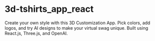 # 3d-tshirts_app_react
Create your own style with this 3D Customization App. Pick colors, add logos, and try AI designs to make your virtual swag unique. Built using React.js, Three.js, and OpenAI.
